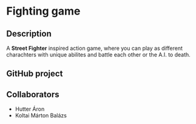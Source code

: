 # Fighting game
## Description
A **Street Fighter** inspired action game, where you can play as different charachters with unique abilites and battle each other or the A.I. to death.
## GitHub project

## Collaborators
- Hutter Áron
- Koltai Márton Balázs 

